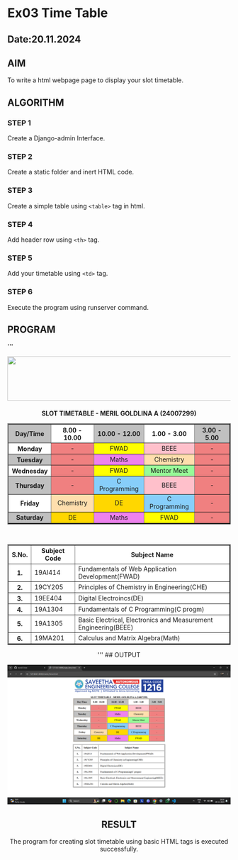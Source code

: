 # Ex03 Time Table
## Date:20.11.2024

## AIM
To write a html webpage page to display your slot timetable.

## ALGORITHM
### STEP 1
Create a Django-admin Interface.

### STEP 2
Create a static folder and inert HTML code.

### STEP 3
Create a simple table using ```<table>``` tag in html.

### STEP 4
Add header row using ```<th>``` tag.

### STEP 5
Add your timetable using ```<td>``` tag.

### STEP 6
Execute the program using runserver command.

## PROGRAM
'''
<html>
<head>
<center>
<center>
<img src="/static/logo.png" height="100" width="630">
</center><br>
<tittle>
<b>SLOT TIMETABLE - MERIL GOLDLINA A (24007299)</b>
</tittle>
</head>
<boby>
<table border="2" cellpadding="10" bgcolor="AntiqueWhite" width="630">
<tr> 
<th bgcolor="silver">Day/Time</th>       
<th bgcolor="white">8.00 - 10.00</th>
<th bgcolor="silver">10.00 - 12.00</th>
<th bgcolor="white">1.00 - 3.00</th>
<th bgcolor="silver">3.00 - 5.00</th>
</tr>
<tr> 
<th bgcolor="white">Monday</th>
<td bgcolor="LightCoral" align="center">-</td>
<td bgcolor="yellow" align="center">FWAD</td>
<td bgcolor="pink" align="center">BEEE</td>
<td bgcolor="LightCoral" align="center">-</td>
</tr>
<tr>
<th bgcolor="silver">Tuesday</th>
<td bgcolor="LightCoral" align="center">-</td>
<td bgcolor="violet" align="center"> Maths</td>
<td bgcolor="NavajoWhite" align="center">Chemistry</td>
<td bgcolor="LightCoral" align="center">-</td>
</tr>
<tr>
<th bgcolor="white">Wednesday</th>
<td bgcolor="LightCoral" align="center">-</td>
<td bgcolor="yellow" align="center">FWAD</td>
<td bgcolor="PaleGreen" align="center">Mentor Meet</td>
<td bgcolor="LightCoral" align="center">-</td>
</tr>
<tr>
<th bgcolor="silver">Thursday</th>
<td bgcolor="LightCoral" align="center">-</td>
<td bgcolor="LightSkyBlue" align="center">C Programming</td>
<td bgcolor="pink" align="center">BEEE</td>
<td bgcolor="LightCoral" align="center">-</td>
</tr>
<tr>
<th bgcolor="white">Friday</th>
<td bgcolor="NavajoWhite" align="center">Chemistry</td>
<td bgcolor="gold" align="center">DE</td>
<td bgcolor="LightSkyBlue" align="center">C Programming</td>
<td bgcolor="LightCoral" align="center">-</td>
</tr>
<tr>
<th bgcolor="silver">Saturday</th>
<td bgcolor="gold" align="center">DE</td>
<td bgcolor="violet" align="center">Maths</td>
<td bgcolor="yellow" align="center">FWAD</td>
<td bgcolor="LightCoral" align="center">-</td>
</tr>
<table border="2" cellpadding="10" bgcolor="white"><br>
<tr> 
<th>S.No.</th>  
<th align="centre">Subject Code</th>     
<th align="centre">Subject Name</th>  
</tr>   
<tr>
<th>1.</th>
<td align="centre">19AI414</td>
<td>Fundamentals of Web Application Development(FWAD)</td>
</tr> 
<tr>
<th>2.</th>
<td align="centre">19CY205</td>
<td>Principles of Chemistry in Engineering(CHE)</td>
</tr>   
<tr>
<th>3.</th>
<td align="centre">19EE404</td>
<td>Digital Electroincs(DE)</td>
</tr>   
<tr>
<th>4.</th>
<td align="centre">19A1304</td>
<td>Fundamentals of C Programming(C progm)</td>
</tr>   
<tr>
<th>5.</th>
<td align="centre">19A1305</td>
<td>Basic Electrical, Electronics and Measurement Engineering(BEEE)</td>
</tr>   
<tr>
<th>6.</th>
<td align="centre">19MA201</td>
<td>Calculus and Matrix Algebra(Math)</td>
</tr>   
</table>
</html>
'''
## OUTPUT

![alt text](<Screenshot 2024-11-20 203606.png>)

## RESULT
The program for creating slot timetable using basic HTML tags is executed successfully.
